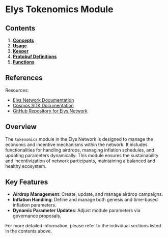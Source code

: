 # Elys Tokenomics Module

## Contents

1. **[Concepts](01_concepts.md)**
2. **[Usage](02_usage.md)**
3. **[Keeper](03_keeper.md)**
4. **[Protobuf Definitions](04_protobuf_definitions.md)**
5. **[Functions](05_functions.md)**

## References

Resources:

- [Elys Network Documentation](https://docs.elys.network)
- [Cosmos SDK Documentation](https://docs.cosmos.network)
- [GitHub Repository for Elys Network](https://github.com/elys-network/elys)

## Overview

The `tokenomics` module in the Elys Network is designed to manage the economic and incentive mechanisms within the network. It includes functionalities for handling airdrops, managing inflation schedules, and updating parameters dynamically. This module ensures the sustainability and incentivization of network participants, maintaining a balanced and healthy ecosystem.

## Key Features

- **Airdrop Management**: Create, update, and manage airdrop campaigns.
- **Inflation Handling**: Define and manage both genesis and time-based inflation parameters.
- **Dynamic Parameter Updates**: Adjust module parameters via governance proposals.

For more detailed information, please refer to the individual sections listed in the contents above.

